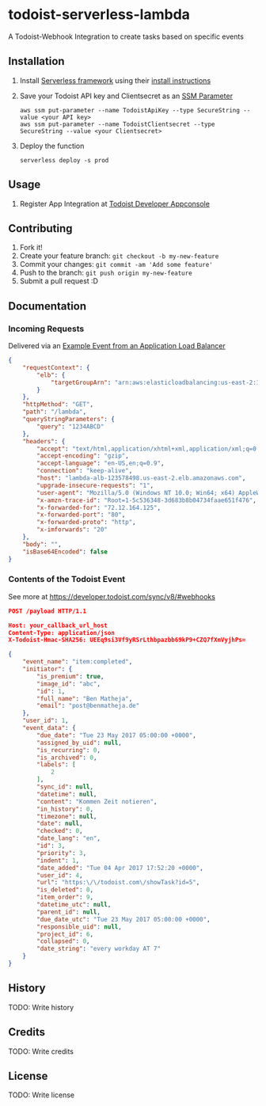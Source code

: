 # todoist-serverless-lambda

A Todoist-Webhook Integration to create tasks based on specific events

## Installation
1. Install [Serverless framework](https://serverless.com/) using their [install instructions](https://serverless.com/learn/quick-start/#installing-serverless)

2. Save your Todoist API key and Clientsecret as an [SSM Parameter](https://docs.aws.amazon.com/systems-manager/latest/userguide/systems-manager-paramstore.html)
    ```
    aws ssm put-parameter --name TodoistApiKey --type SecureString --value <your API key>
    aws ssm put-parameter --name TodoistClientsecret --type SecureString --value <your Clientsecret>
    ```

3. Deploy the function
    ```
    serverless deploy -s prod
    ```
## Usage
1. Register App Integration at [Todoist Developer Appconsole](https://developer.todoist.com/appconsole.html)

## Contributing

1. Fork it!
2. Create your feature branch: `git checkout -b my-new-feature`
3. Commit your changes: `git commit -am 'Add some feature'`
4. Push to the branch: `git push origin my-new-feature`
5. Submit a pull request :D

## Documentation
### Incoming Requests
Delivered via an [Example Event from an Application Load Balancer](https://docs.aws.amazon.com/lambda/latest/dg/lambda-services.html)
```json 
{
    "requestContext": {
        "elb": {
            "targetGroupArn": "arn:aws:elasticloadbalancing:us-east-2:123456789012:targetgroup/lambda-279XGJDqGZ5rsrHC2Fjr/49e9d65c45c6791a"
        }
    },
    "httpMethod": "GET",
    "path": "/lambda",
    "queryStringParameters": {
        "query": "1234ABCD"
    },
    "headers": {
        "accept": "text/html,application/xhtml+xml,application/xml;q=0.9,image/webp,image/apng,*/*;q=0.8",
        "accept-encoding": "gzip",
        "accept-language": "en-US,en;q=0.9",
        "connection": "keep-alive",
        "host": "lambda-alb-123578498.us-east-2.elb.amazonaws.com",
        "upgrade-insecure-requests": "1",
        "user-agent": "Mozilla/5.0 (Windows NT 10.0; Win64; x64) AppleWebKit/537.36 (KHTML, like Gecko) Chrome/71.0.3578.98 Safari/537.36",
        "x-amzn-trace-id": "Root=1-5c536348-3d683b8b04734faae651f476",
        "x-forwarded-for": "72.12.164.125",
        "x-forwarded-port": "80",
        "x-forwarded-proto": "http",
        "x-imforwards": "20"
    },
    "body": "",
    "isBase64Encoded": false
}
```
### Contents of the Todoist Event
See more at https://developer.todoist.com/sync/v8/#webhooks
```json
POST /payload HTTP/1.1

Host: your_callback_url_host
Content-Type: application/json
X-Todoist-Hmac-SHA256: UEEq9si3Vf9yRSrLthbpazbb69kP9+CZQ7fXmVyjhPs=

{
    "event_name": "item:completed",
    "initiator": {
        "is_premium": true,
        "image_id": "abc",
        "id": 1,
        "full_name": "Ben Matheja",
        "email": "post@benmatheja.de"
    },
    "user_id": 1,
    "event_data": {
        "due_date": "Tue 23 May 2017 05:00:00 +0000",
        "assigned_by_uid": null,
        "is_recurring": 0,
        "is_archived": 0,
        "labels": [
            2
        ],
        "sync_id": null,
        "datetime": null,
        "content": "Kommen Zeit notieren",
        "in_history": 0,
        "timezone": null,
        "date": null,
        "checked": 0,
        "date_lang": "en",
        "id": 3,
        "priority": 3,
        "indent": 1,
        "date_added": "Tue 04 Apr 2017 17:52:20 +0000",
        "user_id": 4,
        "url": "https:\/\/todoist.com\/showTask?id=5",
        "is_deleted": 0,
        "item_order": 9,
        "datetime_utc": null,
        "parent_id": null,
        "due_date_utc": "Tue 23 May 2017 05:00:00 +0000",
        "responsible_uid": null,
        "project_id": 6,
        "collapsed": 0,
        "date_string": "every workday AT 7"
    }
}
```
## History

TODO: Write history

## Credits
TODO: Write credits

## License
TODO: Write license